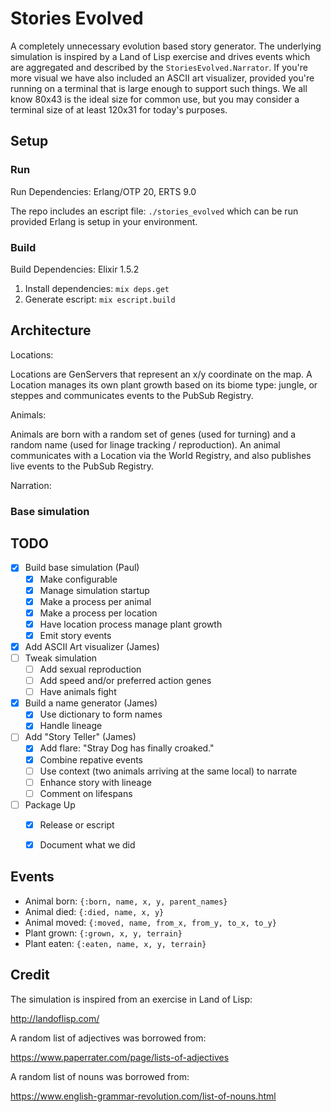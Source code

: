 # Stories Evolved

A completely unnecessary evolution based story generator. The underlying simulation is inspired by a Land of Lisp exercise and drives events which are aggregated and described by the `StoriesEvolved.Narrator`. If you're more visual we have also included an ASCII art visualizer, provided you're running on a terminal that is large enough to support such things. We all know 80x43 is the ideal size for common use, but you may consider a terminal size of at least 120x31 for today's purposes.

## Setup

### Run

Run Dependencies: Erlang/OTP 20, ERTS 9.0

The repo includes an escript file: `./stories_evolved` which can be run provided Erlang is setup in your environment.


### Build

Build Dependencies: Elixir 1.5.2

1. Install dependencies: `mix deps.get`
1. Generate escript: `mix escript.build`


## Architecture

Locations:

Locations are GenServers that represent an x/y coordinate on the map. A Location  manages its own plant growth based on its biome type: jungle, or steppes and communicates events to the PubSub Registry.

Animals:

Animals are born with a random set of genes (used for turning) and a random name (used for linage tracking / reproduction). An animal communicates with a Location via the World Registry, and also publishes live events to the PubSub Registry.


Narration:


### Base simulation


## TODO

* [x] Build base simulation (Paul)
    * [x] Make configurable
    * [x] Manage simulation startup
    * [x] Make a process per animal
    * [x] Make a process per location
    * [x] Have location process manage plant growth
    * [x] Emit story events
* [X] Add ASCII Art visualizer (James)
* [ ] Tweak simulation
    * [ ] Add sexual reproduction
    * [ ] Add speed and/or preferred action genes
    * [ ] Have animals fight
* [X] Build a name generator (James)
    * [X] Use dictionary to form names
    * [X] Handle lineage
* [ ] Add "Story Teller" (James)
    * [X] Add flare:  "Stray Dog has finally croaked."
    * [X] Combine repative events
    * [ ] Use context (two animals arriving at the same local) to narrate
    * [ ] Enhance story with lineage
    * [ ] Comment on lifespans
* [ ] Package Up
    * [x] Release or escript
    * [x] Document what we did


## Events

* Animal born:  `{:born, name, x, y, parent_names}`
* Animal died:  `{:died, name, x, y}`
* Animal moved:  `{:moved, name, from_x, from_y, to_x, to_y}`
* Plant grown:  `{:grown, x, y, terrain}`
* Plant eaten:  `{:eaten, name, x, y, terrain}`

## Credit

The simulation is inspired from an exercise in Land of Lisp:

http://landoflisp.com/

A random list of adjectives was borrowed from:

https://www.paperrater.com/page/lists-of-adjectives

A random list of nouns was borrowed from:

https://www.english-grammar-revolution.com/list-of-nouns.html
